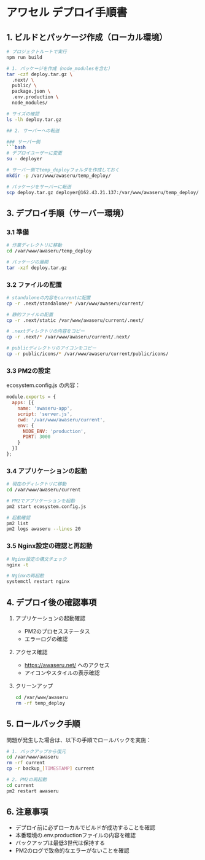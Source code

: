# アワセル デプロイ手順書

## 1. ビルドとパッケージ作成（ローカル環境）

```bash
# プロジェクトルートで実行
npm run build

# 1. パッケージを作成（node_modulesを含む）
tar -czf deploy.tar.gz \
  .next/ \
  public/ \
  package.json \
  .env.production \
  node_modules/

# サイズの確認
ls -lh deploy.tar.gz

## 2. サーバーへの転送

### サーバー側
```bash
# デプロイユーザーに変更
su - deployer
```

```bash
# サーバー側でtemp_deployフォルダを作成しておく
mkdir -p /var/www/awaseru/temp_deploy/
```

```bash
# パッケージをサーバーに転送
scp deploy.tar.gz deployer@162.43.21.137:/var/www/awaseru/temp_deploy/
```


## 3. デプロイ手順（サーバー環境）

### 3.1 準備

```bash
# 作業ディレクトリに移動
cd /var/www/awaseru/temp_deploy

# パッケージの展開
tar -xzf deploy.tar.gz
```

### 3.2 ファイルの配置

```bash
# standaloneの内容をcurrentに配置
cp -r .next/standalone/* /var/www/awaseru/current/

# 静的ファイルの配置
cp -r .next/static /var/www/awaseru/current/.next/

# .nextディレクトリの内容をコピー
cp -r .next/* /var/www/awaseru/current/.next/

# publicディレクトリのアイコンをコピー
cp -r public/icons/* /var/www/awaseru/current/public/icons/
```

### 3.3 PM2の設定

ecosystem.config.js の内容：
```javascript
module.exports = {
  apps: [{
    name: 'awaseru-app',
    script: 'server.js',
    cwd: '/var/www/awaseru/current',
    env: {
      NODE_ENV: 'production',
      PORT: 3000
    }
  }]
};
```

### 3.4 アプリケーションの起動

```bash
# 現在のディレクトリに移動
cd /var/www/awaseru/current

# PM2でアプリケーションを起動
pm2 start ecosystem.config.js

# 起動確認
pm2 list
pm2 logs awaseru --lines 20
```

### 3.5 Nginx設定の確認と再起動

```bash
# Nginx設定の構文チェック
nginx -t

# Nginxの再起動
systemctl restart nginx
```

## 4. デプロイ後の確認事項

1. アプリケーションの起動確認
   - PM2のプロセスステータス
   - エラーログの確認

2. アクセス確認
   - https://awaseru.net/ へのアクセス
   - アイコンやスタイルの表示確認

3. クリーンアップ
   ```bash
   cd /var/www/awaseru
   rm -rf temp_deploy
   ```

## 5. ロールバック手順

問題が発生した場合は、以下の手順でロールバックを実施：

```bash
# 1. バックアップから復元
cd /var/www/awaseru
rm -rf current
cp -r backup_[TIMESTAMP] current

# 2. PM2の再起動
cd current
pm2 restart awaseru
```

## 6. 注意事項

- デプロイ前に必ずローカルでビルドが成功することを確認
- 本番環境の.env.productionファイルの内容を確認
- バックアップは最低3世代は保持する
- PM2のログで致命的なエラーがないことを確認
